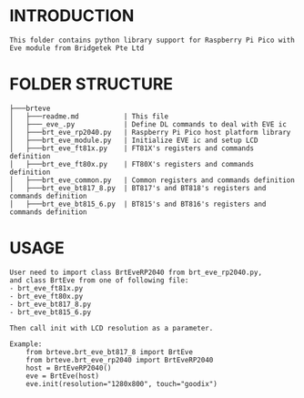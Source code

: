 # INTRODUCTION
    This folder contains python library support for Raspberry Pi Pico with Eve module from Bridgetek Pte Ltd

# FOLDER STRUCTURE
    ├───brteve
    │   ├───readme.md           | This file
    │   ├───_eve_.py            | Define DL commands to deal with EVE ic
    │   ├───brt_eve_rp2040.py   | Raspberry Pi Pico host platform library
    │   ├───brt_eve_module.py   | Initialize EVE ic and setup LCD
    │   ├───brt_eve_ft81x.py    | FT81X's registers and commands definition
    │   ├───brt_eve_ft80x.py    | FT80X's registers and commands definition
    │   ├───brt_eve_common.py   | Common registers and commands definition
    │   ├───brt_eve_bt817_8.py  | BT817's and BT818's registers and commands definition
    │   ├───brt_eve_bt815_6.py  | BT815's and BT816's registers and commands definition

# USAGE
    User need to import class BrtEveRP2040 from brt_eve_rp2040.py,
    and class BrtEve from one of following file:
    - brt_eve_ft81x.py
    - brt_eve_ft80x.py
    - brt_eve_bt817_8.py
    - brt_eve_bt815_6.py

    Then call init with LCD resolution as a parameter.

    Example:
        from brteve.brt_eve_bt817_8 import BrtEve
        from brteve.brt_eve_rp2040 import BrtEveRP2040
        host = BrtEveRP2040()
        eve = BrtEve(host)
        eve.init(resolution="1280x800", touch="goodix")
















